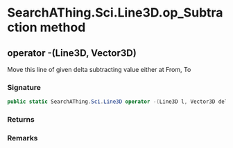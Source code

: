 # SearchAThing.Sci.Line3D.op_Subtraction method
## operator -(Line3D, Vector3D)
Move this line of given delta subtracting value either at From, To

### Signature
```csharp
public static SearchAThing.Sci.Line3D operator -(Line3D l, Vector3D delta)
```
### Returns

### Remarks

